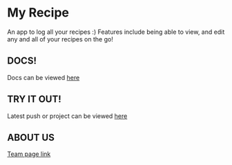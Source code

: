 # My Recipe #
An app to log all your recipes :)
Features include being able to view, and edit any and all of your recipes on the go!

## DOCS!
Docs can be viewed [here](https://cse110-fall22-group12.github.io/cse110-fall22-group12/out/data.js.html)

## TRY IT OUT!
Latest push or project can be viewed [here](https://cse110-fall22-group12.github.io/cse110-fall22-group12/components/index.html)

## ABOUT US
[Team page link](https://github.com/cse110-fall22-group12/cse110-fall22-group12/blob/main/admin/team.md)
